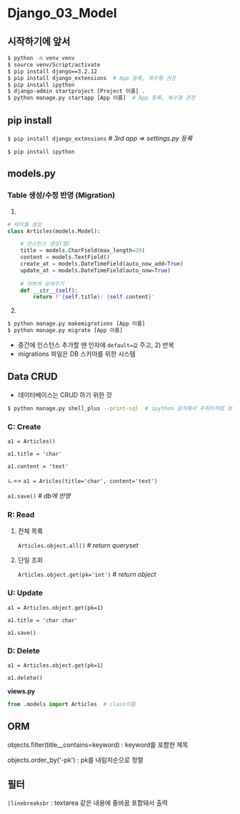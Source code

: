 

# Django_03_Model



## 시작하기에 앞서

```bash
$ python -m venv venv
$ source venv/Script/activate
$ pip install django==3.2.12
$ pip install django_extensions  # App 등록, 복수형 권장
$ pip install ipython
$ django-admin startproject [Project 이름] .
$ python manage.py startapp [App 이름]  # App 등록, 복수형 권장
```





## pip install

`$ pip install django_extensions`		*# 3rd app => settings.py 등록*

`$ pip install ipython`



## models.py

### Table 생성/수정 반영 (Migration)

1)

```python
# 테이블 생성
class Articles(models.Model):

	# 인스턴스 생성(열)
    title = models.CharField(max_length=20)
    content = models.TextField()
	create_at = models.DateTimeField(auto_now_add=True)
	update_at = models.DateTimeField(auto_now=True)
    
    # 이쁘게 보여주기
    def __str__(self):
        return f'{self.title}: {self.content}'
```



2)

```bash
$ python manage.py makemigrations [App 이름]
$ python manage.py migrate [App 이름]
```



* 중간에 인스턴스 추가할 땐 인자에 `default=값` 주고, 2) 반복
* migrations 파일은 DB 스키마를 위한 시스템



## Data CRUD



* 데이터베이스는 CRUD 하기 위한 것



```bash
$ python manage.py shell_plus --print-sql  # ipython 설치해서 주피터처럼 보임
```



### C: Create

`a1 = Articles()`

`a1.title = 'char'`

`a1.content = 'text'`

ㄴ==  `a1 = Aricles(title='char', content='text')`

`a1.save()`  *# db에 반영*



### R: Read

1. 전체 목록

   `Articles.object.all()`  *# return queryset*

2. 단일 조회

   `Articles.object.get(pk='int')`  *# return object*



### U: Update

`a1 = Articles.object.get(pk=1)`

`a1.title = 'char char'`

`a1.save()`



### D: Delete

`a1 = Articles.object.get(pk=1)`

`a1.delete()`



<b>views.py</b>

```python
from .models import Articles  # class이름
```



## ORM

objects.filter(title__contains=keyword) : keyword를 포함한 제목

objects.order_by('-pk') : pk를 내림차순으로 정렬



## 필터

`|linebreaksbr` : textarea 같은 내용에 줄바꿈 포함돼서 출력
